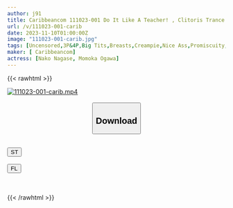 ```yaml
---
author: j91
title: Caribbeancom 111023-001 Do It Like A Teacher! , Clitoris Trance Edition Nako Nagase, Momoka Ogawa
url: /v/111023-001-carib
date: 2023-11-10T01:00:00Z
image: "111023-001-carib.jpg"
tags: [Uncensored,3P&4P,Big Tits,Breasts,Creampie,Nice Ass,Promiscuity,Sexy Legs,Shaved,Slut,Titty Fuck]
maker: [ Caribbeancom]
actress: [Nako Nagase, Momoka Ogawa]
---
```



{{< rawhtml >}}

<div class="video" data-videoid="0WlmK7wB8LtbyA7">
    <a href="javascript:;">
        <img src="https://my.j91.asia/v/111023-001-carib/111023-001-carib.jpg" width="WIDTH" height="HEIGHT" alt="111023-001-carib.mp4" loading="lazy">
    </a>
</div>

<script type="text/javascript" src="https://j91.asia/asset/on-demand-st.js"></script>

<br>
  <link rel="stylesheet" href="https://j91.asia/asset/bs5.css">
  
  <center>
  <button class="btn btn-primary" type="button" data-bs-toggle="collapse" data-bs-target=".multi-collapse" aria-expanded="false" aria-controls="multiCollapseExample1 multiCollapseExample2"><h2>Download</h2></button></center>
</p>
<div class="row">
  <div class="col">
    <div class="collapse multi-collapse" id="multiCollapseExample1">
      <div class="card card-body">
	      	      <br>
<div class="buttons">  
<a href="https://streamtape.to/v/0WlmK7wB8LtbyA7" target="_blank"><button class="btn-hover color-3"><i class="fa fa-download"></i> ST</button></a></div>
    </div>
  </div>
</div>
  <div class="col">
    <div class="collapse multi-collapse" id="multiCollapseExample2">
      <div class="card card-body">
	      <br>
<div class="buttons">
    <a href="https://filelions.online/f/680x4jtdu5it" target="_blank"><button class="btn-hover color-9"><i class="fa fa-download"></i> FL</button></a></div>
<br><br>
      </div>
    </div>
  </div>
</div>

{{< /rawhtml >}}